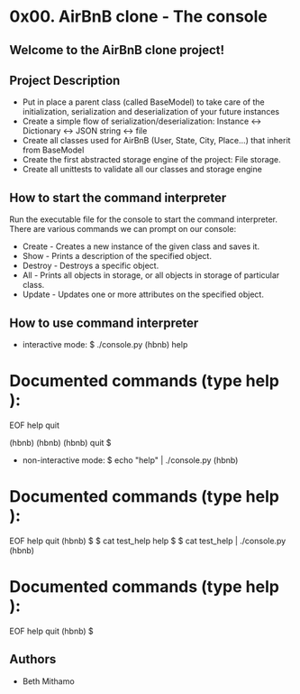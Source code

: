 # 0x00. AirBnB clone - The console

## Welcome to the AirBnB clone project!

## Project Description
* Put in place a parent class (called BaseModel) to take care of the initialization, serialization and deserialization of your future instances
* Create a simple flow of serialization/deserialization: Instance <-> Dictionary <-> JSON string <-> file
* Create all classes used for AirBnB (User, State, City, Place…) that inherit from BaseModel
* Create the first abstracted storage engine of the project: File storage.
* Create all unittests to validate all our classes and storage engine

## How to start the command interpreter
Run the executable file for the console to start the command interpreter.
There are various commands we can prompt on our console:

* Create  - Creates a new instance of the given class and saves it.
* Show    - Prints a description of the specified object.
* Destroy - Destroys a specific object.
* All     - Prints all objects in storage, or all objects in storage of particular class.
* Update  - Updates one or more attributes on the specified object.

## How to use command interpreter
* interactive mode:
$ ./console.py
(hbnb) help

Documented commands (type help <topic>):
========================================
EOF  help  quit

(hbnb) 
(hbnb) 
(hbnb) quit
$

* non-interactive mode:
$ echo "help" | ./console.py
(hbnb)

Documented commands (type help <topic>):
========================================
EOF  help  quit
(hbnb) 
$
$ cat test_help
help
$
$ cat test_help | ./console.py
(hbnb)

Documented commands (type help <topic>):
========================================
EOF  help  quit
(hbnb) 
$

## Authors
*  Beth Mithamo
